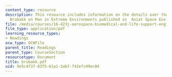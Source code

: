 ```yaml
---
content_type: resource
description: This resource includes information on the details over the journal by
  Brubakk on Man in Extreme Environments published in  Aviat Space Env Med.
file: /media/courses/16-423j-aerospace-biomedical-and-life-support-engineering-spring-2006/9e5c473783f561a12ab7f42efc49ec0d_brubakk.pdf
file_type: application/pdf
learning_resource_types:
- Readings
ocw_type: OCWFile
parent_title: Readings
parent_type: CourseSection
resourcetype: Document
title: brubakk.pdf
uid: 9e5c4737-83f5-61a1-2ab7-f42efc49ec0d
---
```

